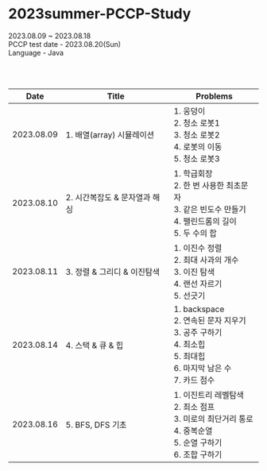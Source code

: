 # 2023summer-PCCP-Study  

2023.08.09 ~ 2023.08.18  
PCCP test date - 2023.08.20(Sun)  
Language - Java   

<br/>
<br/>

|Date|Title|Problems|
|---|---|---|
|2023.08.09|1. 배열(array) 시뮬레이션|1. 웅덩이 <br> 2. 청소 로봇1 <br> 3. 청소 로봇2 <br> 4. 로봇의 이동 <br> 5. 청소 로봇3 |
|2023.08.10|2. 시간복잡도 & 문자열과 해싱|1. 학급회장 <br> 2. 한 번 사용한 최초문자 <br> 3. 같은 빈도수 만들기 <br> 4. 팰린드롬의 길이 <br> 5. 두 수의 합 |
|2023.08.11|3. 정렬 & 그리디 & 이진탐색|1. 이진수 정렬 <br> 2. 최대 사과의 개수 <br> 3. 이진 탐색 <br> 4. 랜선 자르기 <br> 5. 선긋기 |
|2023.08.14|4. 스택 & 큐 & 힙|1. backspace <br> 2. 연속된 문자 지우기 <br> 3. 공주 구하기 <br> 4. 최소힙 <br> 5. 최대힙 <br> 6. 마지막 남은 수 <br> 7. 카드 점수 |
|2023.08.16|5. BFS, DFS 기초|1. 이진트리 레벨탐색 <br> 2. 최소 점프 <br> 3. 미로의 최단거리 통로 <br> 4. 중복순열 <br> 5. 순열 구하기 <br> 6. 조합 구하기|
